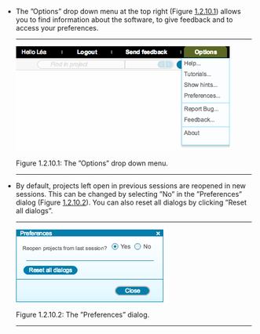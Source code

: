 

-   The ”Options” drop down menu at the top right
    (Figure [1.2.10.1](#x1-16001r1)) allows you to find information
    about the software, to give feedback and to access your preferences.

    ------------------------------------------------------------------------

    <div class="figure">

    <span id="x1-16001r1"></span>
    ![PIC](../../../pictures/UI_screenshots/options_menu.png)
    <div class="caption">

    <span class="id">Figure 1.2.10.1: </span><span class="content">The
    ”Options” drop down menu.</span>

    </div>

    </div>

    ------------------------------------------------------------------------

-   By default, projects left open in previous sessions are reopened in
    new sessions. This can be changed by selecting ”No” in the
    ”Preferences” dialog (Figure [1.2.10.2](#x1-16002r2)). You can also
    reset all dialogs by clicking ”Reset all dialogs”.

    ------------------------------------------------------------------------

    <div class="figure">

    <span id="x1-16002r2"></span>
    ![PIC](../../../pictures/UI_screenshots/preferences.png)
    <div class="caption">

    <span class="id">Figure 1.2.10.2: </span><span class="content">The
    ”Preferences” dialog.</span>

    </div>

    </div>

    ------------------------------------------------------------------------
